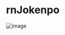 # rnJokenpo

![image](https://user-images.githubusercontent.com/5550084/72577998-7915e180-38b3-11ea-9704-4a897554c6bb.png)
